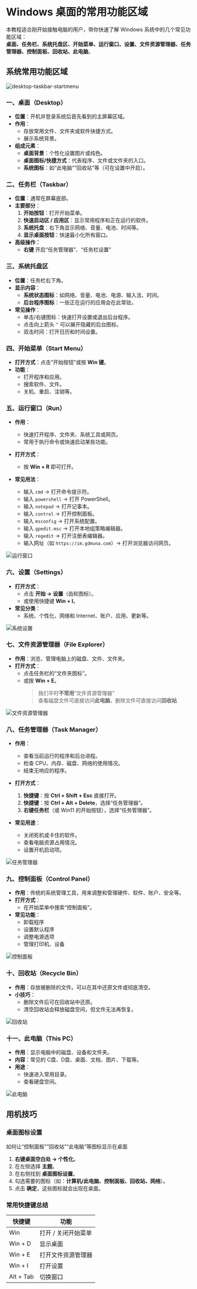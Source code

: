 # Windows 桌面的常用功能区域

本教程适合刚开始接触电脑的用户，带你快速了解 Windows 系统中的几个常见功能区域：  
**桌面、任务栏、系统托盘区、开始菜单、运行窗口、设置、文件资源管理器、任务管理器、控制面板、回收站、此电脑**。

## 系统常用功能区域

![desktop-taskbar-startmenu](/public/prologue/basic-knowledge/pc-desktop-common-area/desktop.png)

### 一、桌面（Desktop）

- **位置**：开机并登录系统后首先看到的主屏幕区域。
- **作用**：
    - 存放常用文件、文件夹或软件快捷方式。
    - 展示系统背景。
- **组成元素**：
    - **桌面背景**：个性化设置图片或纯色。
    - **桌面图标/快捷方式**：代表程序、文件或文件夹的入口。
    - **系统图标**：如“此电脑”“回收站”等（可在设置中开启）。

### 二、任务栏（Taskbar）

- **位置**：通常在屏幕底部。
- **主要部分**：
    1. **开始按钮**：打开开始菜单。
    2. **快速启动区 / 应用区**：显示常用程序和正在运行的软件。
    3. **系统托盘**：右下角显示网络、音量、电池、时间等。
    4. **显示桌面按钮**：快速最小化所有窗口。
- **高级操作：**
    - **右键** 开启“任务管理器”、“任务栏设置”

### 三、系统托盘区

- **位置**：任务栏右下角。
- **显示内容**：
    - **系统状态图标**：如网络、音量、电池、电源、输入法、时间。
    - **后台程序图标**：一些正在运行的应用会在此常驻。
- **常见操作**：
    - 单击/右键图标：快速打开设置或退出后台程序。
    - 点击向上箭头 `^` 可以展开隐藏的后台图标。
    - 双击时间：打开日历和时间设置。

### 四、开始菜单（Start Menu）

- **打开方式**：点击“开始按钮”或按 **Win 键**。
- **功能**：
    - 打开程序和应用。
    - 搜索软件、文件。
    - 关机、重启、注销等。

### 五、运行窗口（Run）

- **作用**：
    - 快速打开程序、文件夹、系统工具或网页。
    - 常用于执行命令或快速启动某些功能。

- **打开方式**：
    - 按 **Win + R** 即可打开。

- **常见用法**：
    - 输入 `cmd` → 打开命令提示符。
    - 输入 `powershell` → 打开 PowerShell。
    - 输入 `notepad` → 打开记事本。
    - 输入 `control` → 打开控制面板。
    - 输入 `msconfig` → 打开系统配置。
    - 输入 `gpedit.msc` → 打开本地组策略编辑器。
    - 输入 `regedit` → 打开注册表编辑器。
    - 输入网址（如 `https://im.gdmuna.com`）→ 打开浏览器访问网页。

![运行窗口](/public/prologue/basic-knowledge/pc-desktop-common-area/run.png)

### 六、设置（Settings）

- **打开方式**：
    - 点击 **开始 → 设置**（齿轮图标）。
    - 或使用快捷键 **Win + I**。
- **常见分类**：
    - 系统、个性化、网络和 Internet、账户、应用、更新等。

![系统设置](/public/prologue/basic-knowledge/pc-desktop-common-area/setting.png)

### 七、文件资源管理器（File Explorer）

- **作用**：浏览、管理电脑上的磁盘、文件、文件夹。
- **打开方式**：
    - 点击任务栏的“文件夹图标”。
    - 或按 **Win + E**。
        > 我们平时**不常用**“文件资源管理器”  
        > 查看磁盘文件可直接访问**此电脑**，删除文件可直接访问**回收站**

![文件资源管理器](/public/prologue/basic-knowledge/pc-desktop-common-area/file.png)

### 八、任务管理器（Task Manager）

- **作用**：
    - 查看当前运行的程序和后台进程。
    - 检查 CPU、内存、磁盘、网络的使用情况。
    - 结束无响应的程序。

- **打开方式**：
    1. **快捷键**：按 **Ctrl + Shift + Esc** 直接打开。
    2. **快捷键**：按 **Ctrl + Alt + Delete**，选择“任务管理器”。
    3. **右键任务栏**（或 Win11 的开始按钮），选择“任务管理器”。

- **常见用途**：
    - 关闭死机或卡住的软件。
    - 查看电脑资源占用情况。
    - 设置开机启动项。

![任务管理器](/public/prologue/basic-knowledge/pc-desktop-common-area/task-manager.png)

### 九、控制面板（Control Panel）

- **作用**：传统的系统管理工具，用来调整和管理硬件、软件、账户、安全等。
- **打开方式**：
    - 在开始菜单中搜索“控制面板”。
- **常见功能**：
    - 卸载程序
    - 设置默认程序
    - 调整电源选项
    - 管理打印机、设备

![控制面板](/public/prologue/basic-knowledge/pc-desktop-common-area/control.png)

### 十、回收站（Recycle Bin）

- **作用**：存放被删除的文件。可以在其中还原文件或彻底清空。
- **小技巧**：
    - 删除文件后可在回收站中还原。
    - 清空回收站会释放磁盘空间，但文件无法再恢复。

![回收站](/public/prologue/basic-knowledge/pc-desktop-common-area/Recycle-Bin.png)

### 十一、此电脑（This PC）

- **作用**：显示电脑中的磁盘、设备和文件夹。
- **内容**：常见的 C盘、D盘、桌面、文档、图片、下载等。
- **用途**：
    - 快速进入常用目录。
    - 查看硬盘空间。

![此电脑](/public/prologue/basic-knowledge/pc-desktop-common-area/PC.png)

## 用机技巧

### 桌面图标设置

如何让“控制面板”“回收站”“此电脑”等图标显示在桌面

1. **右键桌面空白处 → 个性化**。
2. 在左侧选择 **主题**。
3. 在右侧找到 **桌面图标设置**。
4. 勾选需要的图标（如：**计算机/此电脑、控制面板、回收站、网络**）。
5. 点击 **确定**，这些图标就会出现在桌面。

### 常用快捷键总结

| 快捷键    | 功能                |
| --------- | ------------------- |
| Win       | 打开 / 关闭开始菜单 |
| Win + D   | 显示桌面            |
| Win + E   | 打开文件资源管理器  |
| Win + I   | 打开设置            |
| Alt + Tab | 切换窗口            |
